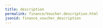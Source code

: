 ```yaml
---
title: description
permalink: finance/Voucher.description.html
jsonid: finance_voucher_description
---
```

